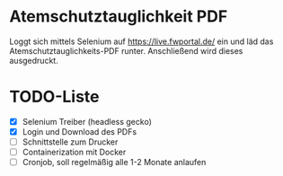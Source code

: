 # Atemschutztauglichkeit PDF

Loggt sich mittels Selenium auf https://live.fwportal.de/ ein und läd das Atemschutztauglichkeits-PDF runter.
Anschließend wird dieses ausgedruckt.

# TODO-Liste

- [x] Selenium Treiber (headless gecko)
- [x] Login und Download des PDFs
- [ ] Schnittstelle zum Drucker
- [ ] Containerization mit Docker
- [ ] Cronjob, soll regelmäßig alle 1-2 Monate anlaufen
